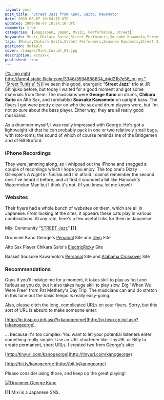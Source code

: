 ```yaml
---           
layout: post
post_title: "Street Jazz from Kano, Saito, Kawamoto"
date: 2009-06-07 10:54:10 UTC
updated: 2009-06-07 10:54:10 UTC
comments: true
categories: [SnapJapan, Japan, Music, Performance, Street]
keywords: Music,Chikara Saito,Street Performers,Sousuke Kawamoto,Street Jazz,Musicians,japan,George Kano
tags: [Music,Chikara Saito,Street Performers,Sousuke Kawamoto,Street Jazz,Musicians,japan,George Kano]
posticon: default
cover: /images/Rick_Casual_01.jpg
description: xxxxxxx
published: true
---
```

 


[{% img right http://farm4.static.flickr.com/3346/3594888804_d4d21b7e56_m.jpg '' 'Street Tunisia' %}](http://www.flickr.com/photos/81796435@N00/3594888804 "View 'Street Tunisia' on Flickr.com")I've seen this good, energetic "**Street Jazz**" trio at JR Shinjuku before, but today I waited for a good moment and got some materials from them. The musicians were **George Kano** on drums, **Chikara Saito** on Alto Sax, and (probably) **Sousuke Kawamoto** on upright bass. The flyers I got were pretty clear on who the sax and drum players were, but I'm not so sure about the bass player. Either way, they are all really good musicians. 




As a drummer myself, I was really impressed with George. He's got a lightweight kit that he can probably pack in one or two relatively small bags, with roto-toms, the sound of which of course reminds me of the Bridgemen and of Bill Bruford.




### iPhone Recordings






They were jamming along, so I whipped out the iPhone and snagged a couple of recordings which I hope you enjoy. The top one's Dizzy Gillespie's _A Night in Tunisia_ and I'm afraid I cannot remember the second one. I've heard it before, and at first it sounded a bit like Hancock's Watermelon Man but I think it's not. (If you know, let me know!)














### Websites






Their flyers had a whole bunch of websites on them, which are all in Japanese. From looking at the sites, it appears these cats play in various combinations. At any rate, here's a few useful links for them in Japanese: 









Mixi Community "[STREET Jazz](http://mixi.jp/view_community.pl?id=938722)" **[1]**




Drummer Kano George's [Personal](http://ip.tosp.co.jp/i.asp?i=kanogeorge) Site and [iDep](http://www.i-dep.jp) Site




Alto Sax Player Chikara Saito's [ElectricRicky](http://www.geocities.jp/elektricricky/toppage.htm) Site




Bassist Sousuke Kawamoto's [Personal](http://www7b.biglobe.ne.jp/~sousuke-website/) Site and [Alabama Crossover](http://www.alabamacrossover.net) Site









### Recommendations






Guys if you'll indulge me for a moment, it takes skill to play as fast and furious as you do, but it also takes huge skill to play slow. Dig "When We Were Free" from Pat Metheny's Day Trip. The musicians can and do stretch in this tune but the basic tempo is really easy-going. 




Also, please ditch the long, complicated URLs on your flyers. Sorry, but this sort of URL is absurd to make someone enter: 




[http://ip.tosp.co.jp/i.asp?i=kanogeorge](http://ip.tosp.co.jp/i.asp?i=kanogeorge)




... because it's too complex. You want to let your potential listeners enter something really simple. Use an URL shortener like TinyURL or Bitly to create permanent, short URLs. I created two from George's site:




[http://tinyurl.com/kanogeorge](http://tinyurl.com/kanogeorge)




[http://bit.ly/kanogeorge](http://bit.ly/kanogeorge)




Please consider using those, and keep up the great playing!




[![Drummer George Kano](http://www.pict01.maho.jp/user/0002/553/151/200806/1_1_QZGWCZFQ6N_s.jpg)](http://www.pict01.maho.jp/user/0002/553/151/200806/1_1_QZGWCZFQ6N.jpg)




**[1]** Mixi is a Japanese SNS.


